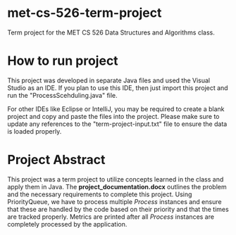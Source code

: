 # met-cs-526-term-project
Term project for the MET CS 526 Data Structures and Algorithms class.

# How to run project 

This project was developed in separate Java files and used the Visual Studio as an IDE.  If you plan to use this IDE, then just import this project and run the "ProcessScehduling.java" file. 

For other IDEs like Eclipse or IntelliJ, you may be required to create a blank project and copy and paste the files into the project. Please make sure to update any references to the "term-project-input.txt" file to ensure the data is loaded properly. 

# Project Abstract
This project was a term project to utilize concepts learned in the class and apply them in Java.  The **project_documentation.docx** outlines the problem and the necessary requirements to complete this project. Using PriorityQueue, we have to process multiple *Process* instances and ensure that these are handled by the code based on their priority and that the times are tracked properly. Metrics are printed after all *Process* instances are completely processed by the application. 
